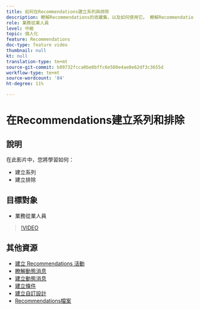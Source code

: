 ```yaml
---
title: 如何在Recommendations建立系列與排除
description: 瞭解Recommendations的收藏集，以及如何使用它。 瞭解Recommendations的排斥是什麼，以及如何運用。
role: 業務從業人員
level: 中級
topic: 個人化
feature: Recommendations
doc-type: feature video
thumbnail: null
kt: null
translation-type: tm+mt
source-git-commit: b89732fcca0be8bffc6e580e4ae0e62df3c3655d
workflow-type: tm+mt
source-wordcount: '84'
ht-degree: 11%

---
```



# 在Recommendations建立系列和排除

## 說明

在此影片中，您將學習如何：

* 建立系列
* 建立排除

## 目標對象

* 業務從業人員

>[!VIDEO](https://video.tv.adobe.com/v/27689?quality=12)

## 其他資源

* [建立 Recommendations 活動](create-a-recommendations-activity.md)
* [瞭解動態消息](understanding-feeds.md)
* [建立動態消息](create-a-feed.md)
* [建立條件](create-criteria.md)
* [建立自訂設計](create-custom-designs.md)
* [Recommendations檔案](https://docs.adobe.com/content/help/en/target/using/recommendations/recommendations.html)